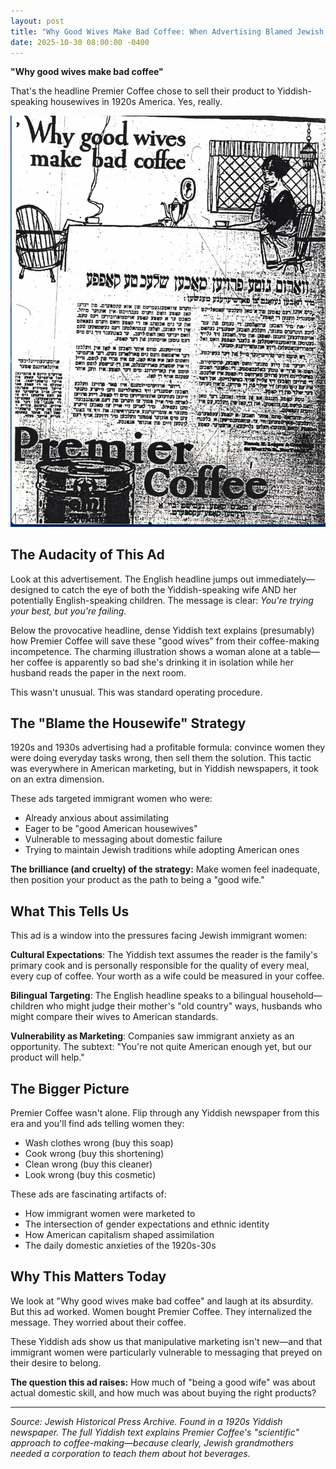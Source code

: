 ```yaml
---
layout: post
title: "Why Good Wives Make Bad Coffee: When Advertising Blamed Jewish Housewives"
date: 2025-10-30 08:00:00 -0400
---
```


**"Why good wives make bad coffee"**

That's the headline Premier Coffee chose to sell their product to Yiddish-speaking housewives in 1920s America. Yes, really.

![Premier Coffee Yiddish Advertisement](/assets/images/premier-coffee-ad.png)

## The Audacity of This Ad

Look at this advertisement. The English headline jumps out immediately—designed to catch the eye of both the Yiddish-speaking wife AND her potentially English-speaking children. The message is clear: *You're trying your best, but you're failing.*

Below the provocative headline, dense Yiddish text explains (presumably) how Premier Coffee will save these "good wives" from their coffee-making incompetence. The charming illustration shows a woman alone at a table—her coffee is apparently so bad she's drinking it in isolation while her husband reads the paper in the next room.

This wasn't unusual. This was standard operating procedure.

## The "Blame the Housewife" Strategy

1920s and 1930s advertising had a profitable formula: convince women they were doing everyday tasks wrong, then sell them the solution. This tactic was everywhere in American marketing, but in Yiddish newspapers, it took on an extra dimension.

These ads targeted immigrant women who were:
- Already anxious about assimilating
- Eager to be "good American housewives"
- Vulnerable to messaging about domestic failure
- Trying to maintain Jewish traditions while adopting American ones

**The brilliance (and cruelty) of the strategy:** Make women feel inadequate, then position your product as the path to being a "good wife."

## What This Tells Us

This ad is a window into the pressures facing Jewish immigrant women:

**Cultural Expectations**: The Yiddish text assumes the reader is the family's primary cook and is personally responsible for the quality of every meal, every cup of coffee. Your worth as a wife could be measured in your coffee.

**Bilingual Targeting**: The English headline speaks to a bilingual household—children who might judge their mother's "old country" ways, husbands who might compare their wives to American standards.

**Vulnerability as Marketing**: Companies saw immigrant anxiety as an opportunity. The subtext: "You're not quite American enough yet, but our product will help."

## The Bigger Picture

Premier Coffee wasn't alone. Flip through any Yiddish newspaper from this era and you'll find ads telling women they:
- Wash clothes wrong (buy this soap)
- Cook wrong (buy this shortening)
- Clean wrong (buy this cleaner)
- Look wrong (buy this cosmetic)

These ads are fascinating artifacts of:
- How immigrant women were marketed to
- The intersection of gender expectations and ethnic identity
- How American capitalism shaped assimilation
- The daily domestic anxieties of the 1920s-30s

## Why This Matters Today

We look at "Why good wives make bad coffee" and laugh at its absurdity. But this ad worked. Women bought Premier Coffee. They internalized the message. They worried about their coffee.

These Yiddish ads show us that manipulative marketing isn't new—and that immigrant women were particularly vulnerable to messaging that preyed on their desire to belong.

**The question this ad raises:** How much of "being a good wife" was about actual domestic skill, and how much was about buying the right products?

---

*Source: Jewish Historical Press Archive. Found in a 1920s Yiddish newspaper. The full Yiddish text explains Premier Coffee's "scientific" approach to coffee-making—because clearly, Jewish grandmothers needed a corporation to teach them about hot beverages.*
